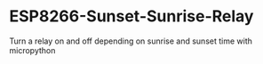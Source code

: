 # ESP8266-Sunset-Sunrise-Relay
Turn a relay on and off depending on sunrise and sunset time with micropython
